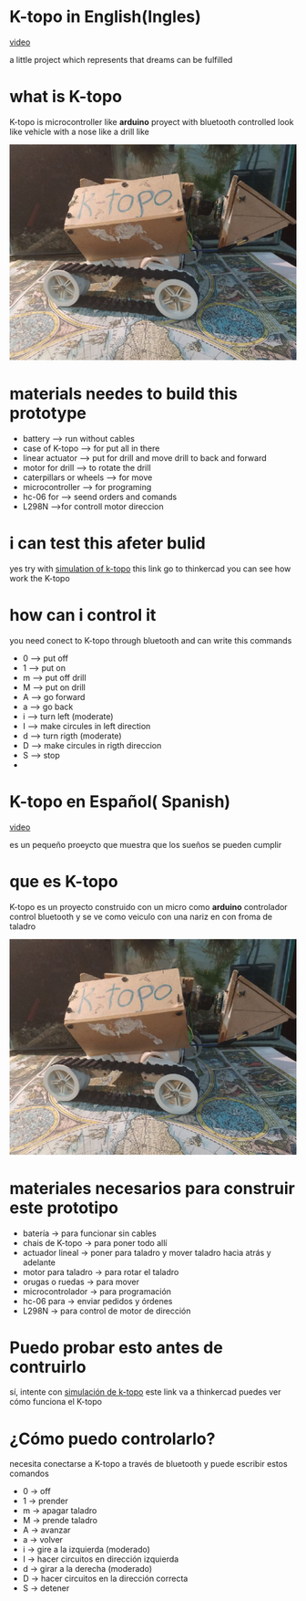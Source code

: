 # K-topo in English(Ingles)

[video](https://youtu.be/gH_ExTOIeS0)

a little project which represents that dreams can be fulfilled

# what is K-topo

K-topo is microcontroller like **arduino**  proyect with  bluetooth controlled  look like vehicle with a nose like a drill like 

![ktopoimg ](https://github.com/jero98772/K-topo/blob/master/mini_K-Topo.jpg)

# materials needes to build this prototype

  * battery --> run without cables
  * case of K-topo --> for put all in there
  * linear actuator --> put for drill and move drill  to back and forward 
  * motor for drill --> to rotate the drill
  * caterpillars or wheels --> for move
  * microcontroller --> for programing
  * hc-06 for --> seend orders and comands 
  * L298N  -->for controll motor direccion
  
# i can test this afeter bulid 
yes try with [simulation of k-topo](https://www.tinkercad.com/things/5j4cR9FPQU4) this link go to thinkercad you can see how work the K-topo

# how can i control it

you need conect to K-topo through bluetooth and can write this commands
* 0 --> put off
* 1 --> put on
* m --> put off drill
* M --> put on drill
* A --> go forward
* a --> go back
* i --> turn left (moderate)
* I --> make circules in left direction
* d --> turn rigth (moderate)
* D --> make circules in rigth direccion
* S --> stop
* 
# K-topo en Español( Spanish)

[video](https://youtu.be/gH_ExTOIeS0)

es un pequeño proeycto que muestra que los sueños se pueden cumplir

# que es K-topo

K-topo es un proyecto construido con un micro como **arduino** controlador control bluetooth y se ve como veiculo con una nariz en con froma de taladro 

![ktopoimg ](https://github.com/jero98772/K-topo/blob/master/mini_K-Topo.jpg)

# materiales necesarios para construir este prototipo

* batería -> para funcionar sin cables
* chais de K-topo -> para poner todo allí
* actuador lineal -> poner para taladro y mover taladro hacia atrás y adelante
* motor para taladro -> para rotar el taladro
* orugas o ruedas -> para mover
* microcontrolador -> para programación
* hc-06 para -> enviar pedidos y órdenes
* L298N -> para control de motor de dirección

# Puedo probar esto  antes de contruirlo
sí, intente con [simulación de k-topo](https://www.tinkercad.com/things/5j4cR9FPQU4) este link va a thinkercad puedes ver cómo funciona el K-topo

# ¿Cómo puedo controlarlo?

necesita conectarse a K-topo a través de bluetooth y puede escribir estos comandos
* 0 -> off
* 1 -> prender
* m -> apagar taladro
* M -> prende taladro
* A -> avanzar
* a -> volver
* i -> gire a la izquierda (moderado)
* I -> hacer circuitos en dirección izquierda
* d -> girar a la derecha (moderado)
* D -> hacer circuitos en la dirección correcta
* S -> detener
